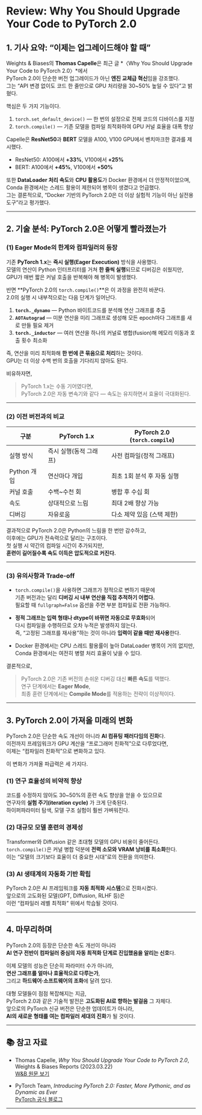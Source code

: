 # Review: Why You Should Upgrade Your Code to PyTorch 2.0

## 1. 기사 요약: “이제는 업그레이드해야 할 때”

Weights & Biases의 **Thomas Capelle**은 최근 글 *〈Why You Should Upgrade Your Code to PyTorch 2.0〉*에서  
PyTorch 2.0이 단순한 버전 업그레이드가 아닌 **엔진 교체급 혁신**임을 강조했다.  
그는 “API 변경 없이도 코드 한 줄만으로 GPU 처리량을 30~50% 높일 수 있다”고 밝혔다.

핵심은 두 가지 기능이다.

1. `torch.set_default_device()` — 한 번의 설정으로 전체 코드의 디바이스를 지정  
2. `torch.compile()` — 기존 모델을 컴파일 최적화하여 GPU 커널 효율을 대폭 향상  

Capelle은 **ResNet50**과 **BERT** 모델을 A100, V100 GPU에서 벤치마크한 결과를 제시했다.  

- ResNet50: A100에서 **+33%**, V100에서 **+25%**  
- BERT: A100에서 **+45%**, V100에서 **+50%**  

또한 **DataLoader 처리 속도**와 **CPU 활용도**가 Docker 환경에서 더 안정적이었으며,  
Conda 환경에서는 스레드 활용이 제한되어 병목이 생겼다고 언급했다.  
그는 결론적으로, “Docker 기반의 PyTorch 2.0은 더 이상 실험적 기능이 아닌 실전용 도구”라고 평가했다.

---

## 2. 기술 분석: PyTorch 2.0은 어떻게 빨라졌는가  

### (1) Eager Mode의 한계와 컴파일러의 등장

기존 **PyTorch 1.x**는 **즉시 실행(Eager Execution)** 방식을 사용했다.  
모델의 연산이 Python 인터프리터를 거쳐 **한 줄씩 실행**되므로 디버깅은 쉬웠지만,  
GPU가 매번 짧은 커널 호출을 반복해야 해 병목이 발생했다.

반면 **PyTorch 2.0의 `torch.compile()`**은 이 과정을 완전히 바꾼다.  
2.0의 실행 시 내부적으로는 다음 단계가 일어난다.

1. **`torch._dynamo`** — Python 바이트코드를 분석해 연산 그래프를 추출  
2. **`AOTAutograd`** — 미분 연산을 미리 그래프로 생성해 모든 epoch마다 그래프를 새로 만들 필요 제거  
3. **`torch._inductor`** — 여러 연산을 하나의 커널로 병합(fusion)해 메모리 이동과 호출 횟수 최소화  

즉, 연산을 미리 최적화해 **한 번에 큰 묶음으로 처리**하는 것이다.  
GPU는 더 이상 수백 번의 호출을 기다리지 않아도 된다.  

비유하자면,  
> PyTorch 1.x는 수동 기어였다면,  
> PyTorch 2.0은 자동 변속기와 같다 — 속도는 유지하면서 효율이 극대화된다.

---

### (2) 이전 버전과의 비교

| 구분 | PyTorch 1.x | PyTorch 2.0 (`torch.compile`) |
|------|--------------|------------------------------|
| 실행 방식 | 즉시 실행(동적 그래프) | 사전 컴파일(정적 그래프) |
| Python 개입 | 연산마다 개입 | 최초 1회 분석 후 자동 실행 |
| 커널 호출 | 수백~수천 회 | 병합 후 수십 회 |
| 속도 | 상대적으로 느림 | 최대 2배 향상 가능 |
| 디버깅 | 자유로움 | 다소 제약 있음 (스택 제한) |

결과적으로 PyTorch 2.0은 Python의 느림을 한 번만 감수하고,  
이후에는 GPU가 전속력으로 달리는 구조이다.  
첫 실행 시 약간의 컴파일 시간이 추가되지만,  
**훈련이 길어질수록 속도 이득은 압도적으로 커진다.**

---

### (3) 유의사항과 Trade-off

- `torch.compile()`을 사용하면 그래프가 정적으로 변하기 때문에  
  기존 버전과는 달리 **디버깅 시 내부 연산을 직접 추적하기 어렵다.**  
  필요할 때 `fullgraph=False` 옵션을 주면 부분 컴파일로 전환 가능하다.  

- **정적 그래프는 입력 형태나 dtype이 바뀌면 자동으로 무효화**되어  
  다시 컴파일을 수행하므로 오차 누적은 발생하지 않는다.  
  즉, “고정된 그래프를 재사용”하는 것이 아니라 **입력이 같을 때만 재사용**한다.  

- Docker 환경에서는 CPU 스레드 활용률이 높아 DataLoader 병목이 거의 없지만,  
  Conda 환경에서는 여전히 병렬 처리 효율이 낮을 수 있다.  

결론적으로,  
> PyTorch 2.0은 기존 버전의 손쉬운 디버깅 대신 **빠른 속도**를 택했다.  
> 연구 단계에서는 **Eager Mode**,  
> 최종 훈련 단계에서는 **Compile Mode**를 적용하는 전략이 이상적이다.

---

## 3. PyTorch 2.0이 가져올 미래의 변화  

PyTorch 2.0은 단순한 속도 개선이 아니라 **AI 컴퓨팅 패러다임의 진화**다.  
이전까지 프레임워크가 GPU 계산을 “프로그래머 친화적”으로 다루었다면,  
이제는 “컴파일러 친화적”으로 변화하고 있다.  

이 변화가 가져올 파급력은 세 가지다.

### (1) 연구 효율성의 비약적 향상
코드를 수정하지 않아도 30~50%의 훈련 속도 향상을 얻을 수 있으므로  
연구자의 **실험 주기(iteration cycle)** 가 크게 단축된다.  
하이퍼파라미터 탐색, 모델 구조 실험이 훨씬 가벼워진다.

### (2) 대규모 모델 훈련의 경제성
Transformer와 Diffusion 같은 초대형 모델의 GPU 비용이 줄어든다.  
`torch.compile()`은 커널 병합 덕분에 **전력 소모와 VRAM 낭비를 최소화**한다.  
이는 “모델의 크기보다 효율이 더 중요한 시대”로의 전환을 의미한다.

### (3) AI 생태계의 자동화 기반 확립
PyTorch 2.0은 AI 프레임워크를 **자동 최적화 시스템**으로 진화시켰다.  
앞으로의 고도화된 모델(GPT, Diffusion, RLHF 등)은  
이런 “컴파일러 레벨 최적화” 위에서 학습될 것이다.

---

## 4. 마무리하며  

PyTorch 2.0의 등장은 단순한 속도 개선이 아니라  
**AI 연구 전반이 컴파일러 중심의 자동 최적화 단계로 진입했음을 알리는 신호**다.  

이제 모델의 성능은 단순히 파라미터 수가 아니라,  
**연산 그래프를 얼마나 효율적으로 다루는가**,  
그리고 **하드웨어·소프트웨어의 조화**에 달려 있다.  

대형 모델들이 점점 복잡해지는 지금,  
PyTorch 2.0과 같은 기술적 발전은 **고도화된 AI로 향하는 발걸음** 그 자체다.  
앞으로의 PyTorch 신규 버전은 단순한 업데이트가 아니라,  
**AI의 새로운 형태를 여는 컴파일러 세대의 진화**가 될 것이다.

---

## 📚 참고 자료  
- Thomas Capelle, *Why You Should Upgrade Your Code to PyTorch 2.0*, Weights & Biases Reports (2023.03.22)  
  [W&B 원문 보기](https://wandb.ai/capecape/pt2/reports/Why-You-Should-Upgrade-Your-Code-to-PyTorch-2-0--VmlldzozODUyMzcw)

- PyTorch Team, *Introducing PyTorch 2.0: Faster, More Pythonic, and as Dynamic as Ever*  
  [PyTorch 공식 블로그](https://pytorch.org/blog/pytorch-2.0/)

---

